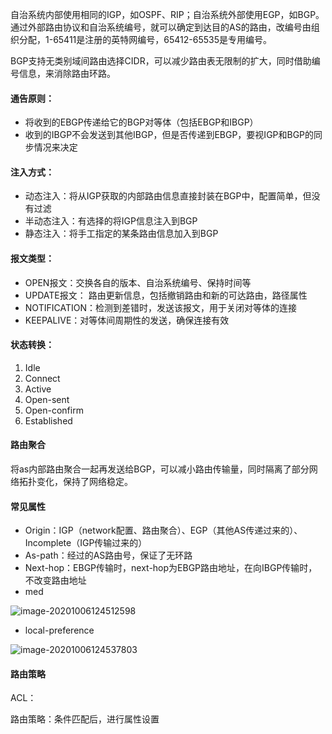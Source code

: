 自治系统内部使用相同的IGP，如OSPF、RIP；自治系统外部使用EGP，如BGP。通过外部路由协议和自治系统编号，就可以确定到达目的AS的路由，改编号由组织分配，1-65411是注册的英特网编号，65412-65535是专用编号。

BGP支持无类别域间路由选择CIDR，可以减少路由表无限制的扩大，同时借助编号信息，来消除路由环路。

#### 通告原则：

- 将收到的EBGP传递给它的BGP对等体（包括EBGP和IBGP）
- 收到的IBGP不会发送到其他IBGP，但是否传递到EBGP，要视IGP和BGP的同步情况来决定

#### 注入方式：

- 动态注入：将从IGP获取的内部路由信息直接封装在BGP中，配置简单，但没有过滤
- 半动态注入：有选择的将IGP信息注入到BGP
- 静态注入：将手工指定的某条路由信息加入到BGP

#### 报文类型：

- OPEN报文：交换各自的版本、自治系统编号、保持时间等
- UPDATE报文： 路由更新信息，包括撤销路由和新的可达路由，路径属性
- NOTIFICATION：检测到差错时，发送该报文，用于关闭对等体的连接
- KEEPALIVE：对等体间周期性的发送，确保连接有效

#### 状态转换：

1. Idle
2. Connect
3. Active
4. Open-sent
5. Open-confirm
6. Established

#### 路由聚合

将as内部路由聚合一起再发送给BGP，可以减小路由传输量，同时隔离了部分网络拓扑变化，保持了网络稳定。

#### 常见属性

- Origin：IGP（network配置、路由聚合）、EGP（其他AS传递过来的）、Incomplete（IGP传输过来的）
- As-path：经过的AS路由号，保证了无环路
- Next-hop：EBGP传输时，next-hop为EBGP路由地址，在向IBGP传输时，不改变路由地址
- med

![image-20201006124512598](https://imagebag.oss-cn-chengdu.aliyuncs.com/img/image-20201006124512598.png)

- local-preference

![image-20201006124537803](https://imagebag.oss-cn-chengdu.aliyuncs.com/img/image-20201006124537803.png)

#### 路由策略

ACL：

路由策略：条件匹配后，进行属性设置